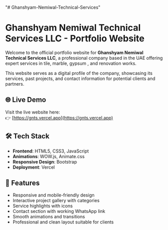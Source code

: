 "# Ghanshyam-Nemiwal-Technical-Services"
# Ghanshyam Nemiwal Technical Services LLC - Portfolio Website

Welcome to the official portfolio website for **Ghanshyam Nemiwal Technical Services LLC**, a professional company based in the UAE offering expert services in tile, marble, gypsum , and renovation works.

This website serves as a digital profile of the company, showcasing its services, past projects, and contact information for potential clients and partners.

## 🌐 Live Demo

Visit the live website here:  
👉 [https://gnts.vercel.app](https://gnts.vercel.app)

## 🛠️ Tech Stack

- **Frontend**: HTML5, CSS3, JavaScript  
- **Animations**: WOW.js, Animate.css  
- **Responsive Design**: Bootstrap  
- **Deployment**: Vercel

## 📁 Features

- Responsive and mobile-friendly design  
- Interactive project gallery with categories  
- Service highlights with icons  
- Contact section with working WhatsApp link  
- Smooth animations and transitions  
- Professional and clean layout suitable for clients

